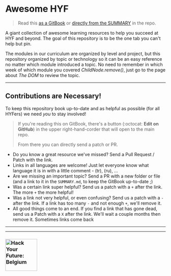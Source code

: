 # Awesome HYF

> Read this [as a GitBook](https://awesome.hackyourfuture.be) or [directly from the SUMMARY](./SUMMARY.md) in the repo.

A giant collection of awesome learning resources to help you succeed at HYF and beyond. The goal of this repository is to be the one tab you can't help but pin.

The modules in our curriculum are organized by level and project, but this repository organized by topic or technology so it can be an easy reference no matter which module introduced a topic.  No need to remember in which week of which module you covered _ChildNode.remove()_, just go to the page about _The DOM_ to review the topic.

---

## Contributions are Necessary!

To keep this repository book up-to-date and as helpful as possible (for all HYFers) we need _you_ to stay involved!


> If you're reading this on GitBook, there's a button (:octocat: __Edit on GitHub__) in the upper right-hand-corder that will open to the main repo.
>
> From there you can directly send a patch or PR.

* Do you know a great resource we've missed?  Send a Pull Request / Patch with the link.
* Links in all languages are welcome! Just let everyone know what language it is in with a little comment - (tr), (ru), ...
* Are we missing an important topic? Send a PR with a new folder or file (and a link to it in the `SUMMARY.md`, to keep the GitBook up-to-date ;)
* Was a certain link super helpful? Send us a patch with a `+` after the link.  The more `+` the more helpful!
* Was a link not very helpful, or even confusing? Send us a patch with a `-` after the link. If a link has too many `-` and not enough `+`, we'll remove it.
* All good things come to an end. If you find a link that has gone dead, send us a Patch with a `X` after the link.  We'll wait a couple months then remove it.  Sometimes links come back


---
---
### <a href="https://hackyourfuture.be" target="_blank"><img src="https://user-images.githubusercontent.com/18554853/63941625-4c7c3d00-ca6c-11e9-9a76-8d5e3632fe70.jpg" width="100" height="100" alt="Hack Your Future: Belgium"></a>
